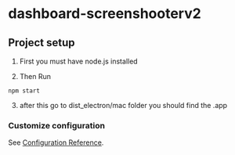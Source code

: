 # dashboard-screenshooterv2

## Project setup
1. First you must have node.js installed

2. Then Run
```
npm start
```

3. after this go to dist_electron/mac folder you should find the .app 

<!-- ### Compiles and hot-reloads for development
```
npm run serve
```

### Compiles and minifies for production
```
npm run build
```

### Lints and fixes files
```
npm run lint
``` -->

### Customize configuration
See [Configuration Reference](https://cli.vuejs.org/config/).
